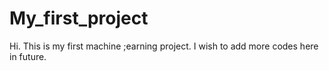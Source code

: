 # My_first_project

Hi. This is my first machine ;earning project. I wish to add more codes here in future.
